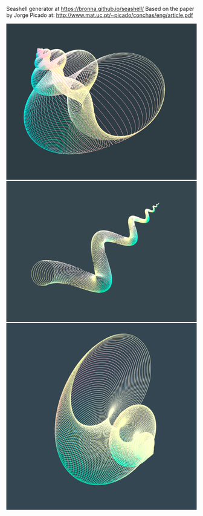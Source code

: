 Seashell generator at https://bronna.github.io/seashell/
Based on the paper by Jorge Picado at: http://www.mat.uc.pt/~picado/conchas/eng/article.pdf

![Image of shell1](/shell1.png)
![Image of shell2](/shell2.png)
![Image of shell3](/shell3.png)
